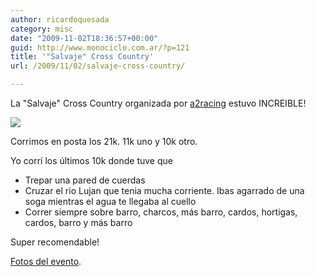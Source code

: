 ```yaml
---
author: ricardoquesada
category: misc
date: "2009-11-02T18:36:57+00:00"
guid: http://www.monociclo.com.ar/?p=121
title: '"Salvaje" Cross Country'
url: /2009/11/02/salvaje-cross-country/

---
```

La "Salvaje" Cross Country organizada por [a2racing](http://www.a2racing.com.ar/salvaje.html) estuvo INCREIBLE!

[![](http://lh4.ggpht.com/_7Tp7oCOlWFE/Su3uIWXpQTI/AAAAAAAAYTs/CkdfP_1TBN0/s400/IMG_4074.JPG)](http://picasaweb.google.com/lh/photo/DOCNdFI8yXxyXoFCVeL4aw?feat=embedwebsite)

Corrimos en posta los 21k. 11k uno y 10k otro.

Yo corrí los últimos 10k donde tuve que

- Trepar una pared de cuerdas
- Cruzar el rio Lujan que tenia mucha corriente. Ibas agarrado de una soga mientras el agua te llegaba al cuello
- Correr siempre sobre barro, charcos, más barro, cardos, hortigas, cardos, barro y más barro

Super recomendable!

[Fotos del evento](https://photos.app.goo.gl/4qcgqQAS4W7qeoLW6).
